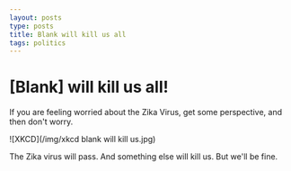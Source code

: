 ```yaml
---
layout: posts
type: posts
title: Blank will kill us all
tags: politics
---
```



# [Blank] will kill us all!

If you are feeling worried about the Zika Virus, get some perspective, and then don't worry. 

![XKCD](/img/xkcd blank will kill us.jpg)

The Zika virus will pass. And something else will kill us. But we'll be fine. 